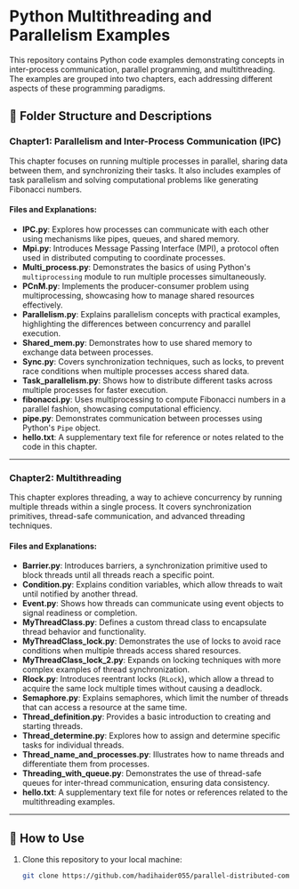 # Python Multithreading and Parallelism Examples

This repository contains Python code examples demonstrating concepts in inter-process communication, parallel programming, and multithreading. The examples are grouped into two chapters, each addressing different aspects of these programming paradigms.

## 📁 Folder Structure and Descriptions

### Chapter1: Parallelism and Inter-Process Communication (IPC)
This chapter focuses on running multiple processes in parallel, sharing data between them, and synchronizing their tasks. It also includes examples of task parallelism and solving computational problems like generating Fibonacci numbers.

#### Files and Explanations:
- **IPC.py**: Explores how processes can communicate with each other using mechanisms like pipes, queues, and shared memory.
- **Mpi.py**: Introduces Message Passing Interface (MPI), a protocol often used in distributed computing to coordinate processes.
- **Multi_process.py**: Demonstrates the basics of using Python's `multiprocessing` module to run multiple processes simultaneously.
- **PCnM.py**: Implements the producer-consumer problem using multiprocessing, showcasing how to manage shared resources effectively.
- **Parallelism.py**: Explains parallelism concepts with practical examples, highlighting the differences between concurrency and parallel execution.
- **Shared_mem.py**: Demonstrates how to use shared memory to exchange data between processes.
- **Sync.py**: Covers synchronization techniques, such as locks, to prevent race conditions when multiple processes access shared data.
- **Task_parallelism.py**: Shows how to distribute different tasks across multiple processes for faster execution.
- **fibonacci.py**: Uses multiprocessing to compute Fibonacci numbers in a parallel fashion, showcasing computational efficiency.
- **pipe.py**: Demonstrates communication between processes using Python's `Pipe` object.
- **hello.txt**: A supplementary text file for reference or notes related to the code in this chapter.

---

### Chapter2: Multithreading
This chapter explores threading, a way to achieve concurrency by running multiple threads within a single process. It covers synchronization primitives, thread-safe communication, and advanced threading techniques.

#### Files and Explanations:
- **Barrier.py**: Introduces barriers, a synchronization primitive used to block threads until all threads reach a specific point.
- **Condition.py**: Explains condition variables, which allow threads to wait until notified by another thread.
- **Event.py**: Shows how threads can communicate using event objects to signal readiness or completion.
- **MyThreadClass.py**: Defines a custom thread class to encapsulate thread behavior and functionality.
- **MyThreadClass_lock.py**: Demonstrates the use of locks to avoid race conditions when multiple threads access shared resources.
- **MyThreadClass_lock_2.py**: Expands on locking techniques with more complex examples of thread synchronization.
- **Rlock.py**: Introduces reentrant locks (`RLock`), which allow a thread to acquire the same lock multiple times without causing a deadlock.
- **Semaphore.py**: Explains semaphores, which limit the number of threads that can access a resource at the same time.
- **Thread_definition.py**: Provides a basic introduction to creating and starting threads.
- **Thread_determine.py**: Explores how to assign and determine specific tasks for individual threads.
- **Thread_name_and_processes.py**: Illustrates how to name threads and differentiate them from processes.
- **Threading_with_queue.py**: Demonstrates the use of thread-safe queues for inter-thread communication, ensuring data consistency.
- **hello.txt**: A supplementary text file for notes or references related to the multithreading examples.

---

## 🚀 How to Use

1. Clone this repository to your local machine:
   ```bash
   git clone https://github.com/hadihaider055/parallel-distributed-computing-Basics
